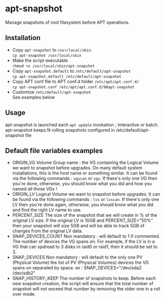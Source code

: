 # apt-snapshot

Manage snapshots of root filesystem before APT operations.

## Installation

- Copy `apt-snapshot` to `/usr/local/sbin`.  
  `cp apt-snapshot /usr/local/sbin`
- Make the script executable  
  `chmod +x /usr/local/sbin/apt-snapshot`
- Copy `apt-snapshot.default` to `/etc/default/apt-snapshot`  
  `cp apt-snapshot.default /etc/default/apt-snapshot`
- Copy APT conf file to APT conf.d folder `/etc/apt/apt.conf.d/`  
  `cp apt-snapshot.conf /etc/apt/apt.conf.d/90apt-snapshot`
- Customize `/etc/default/apt-snapshot`  
  See examples below

## Usage

apt-snapshot is launched each `apt update` invokation ; Interactive or batch.  
apt-snapshot keeps N rolling snapshots configured in /etc/default/apt-snapshot file

## Default file variables examples

- ORIGIN_VG
  Volume Group name : the VG containing the Logical Volume we want to snapshot before upgrades.
  On many default system installations, this is the host name or something similar. It can be found via the following commands : `vgscan` or `vgs`. If there's only one VG then you're done, otherwise, you should know what you did and how you named all those VGs !
- ORIGIN_LV
  Logical Volume we want to snapshot before upgrades. It can be found via the following commands : `lvs` or `lvscan`. If there's only one LV then you're done again, otherwise, you should know what you did and find the right LV name to use.
- PERCENT_SIZE
  The size of the snapshot that we will create in % of the original LV size.
  If the original LV is 10GB and PERCENT_SIZE="50%" then your snapshot will size 5GB and will be able to track 5GB of changes from the original LV data.
- SNAP_DEVICES_COUNT
  Non mandatory : will default to 1 if commented.
  The number of devices the VG spans on. For example, if the LV is in a VG that can spdread to 3 disks in raid0 or raid1, then it should be set to 3.
- SNAP_DEVICES
  Non mandatory : will default to the only one PV (Physical Volume)
  the list of PV (Physical Volumes) devices the VG spans on separated by space.
  ex : SNAP_DEVICES="/dev/sda2 /dev/sdb2"
- SNAP_HISTORY_KEEP
  The number of snapshots to keep. Before each new snapshot creation, the script will ensure that the total number of snapshot will not exceed that number by removing the older one in a roll over mode.
